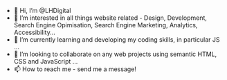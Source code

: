 - 👋 Hi, I’m @LHDigital
- 👀 I’m interested in all things website related - Design, Development, Search Engine Opimisation, Search Engine Marketing, Analytics, Accessibility...
- 🌱 I’m currently learning and developing my coding skills, in particular JS ...
- 💞️ I’m looking to collaborate on any web projects using semantic HTML, CSS and JavaScript ...
- 📫 How to reach me - send me a message!

<!---
LHDigital/LHDigital is a ✨ special ✨ repository because its `README.md` (this file) appears on your GitHub profile.
You can click the Preview link to take a look at your changes.
--->
